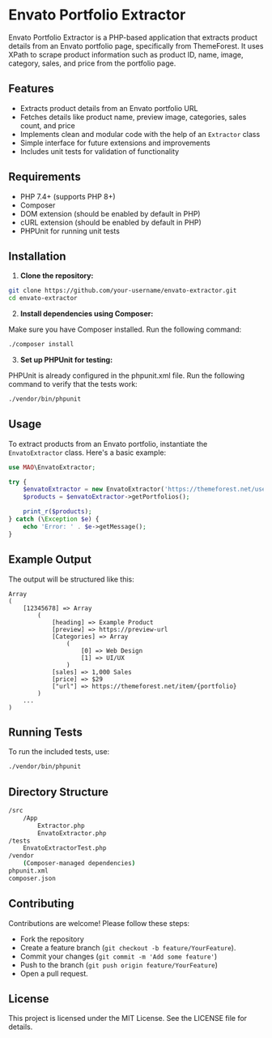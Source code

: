# Envato Portfolio Extractor

Envato Portfolio Extractor is a PHP-based application that extracts product details from an Envato portfolio page, specifically from ThemeForest. It uses XPath to scrape product information such as product ID, name, image, category, sales, and price from the portfolio page.

## Features

- Extracts product details from an Envato portfolio URL
- Fetches details like product name, preview image, categories, sales count, and price
- Implements clean and modular code with the help of an `Extractor` class
- Simple interface for future extensions and improvements
- Includes unit tests for validation of functionality

## Requirements

- PHP 7.4+ (supports PHP 8+)
- Composer
- DOM extension (should be enabled by default in PHP)
- cURL extension (should be enabled by default in PHP)
- PHPUnit for running unit tests

## Installation

1. **Clone the repository:**

```bash
git clone https://github.com/your-username/envato-extractor.git
cd envato-extractor
   ```
   
2. **Install dependencies using Composer:**
  
Make sure you have Composer installed. Run the following command:

```bash
./composer install
```

3. **Set up PHPUnit for testing:**

PHPUnit is already configured in the phpunit.xml file. Run the following command to verify that the tests work:

```bash 
./vendor/bin/phpunit
```

## Usage

To extract products from an Envato portfolio, instantiate the ``EnvatoExtractor`` class. Here's a basic example:

```php 
use MAO\EnvatoExtractor;

try {
    $envatoExtractor = new EnvatoExtractor('https://themeforest.net/user/themestransmit/portfolio');
    $products = $envatoExtractor->getPortfolios();

    print_r($products);
} catch (\Exception $e) {
    echo 'Error: ' . $e->getMessage();
}
```

## Example Output

The output will be structured like this:

```aiignore
Array
(
    [12345678] => Array
        (
            [heading] => Example Product
            [preview] => https://preview-url
            [Categories] => Array
                (
                    [0] => Web Design
                    [1] => UI/UX
                )
            [sales] => 1,000 Sales
            [price] => $29
            ["url"] => https://themeforest.net/item/{portfolio}
        )
    ...
)
```

## Running Tests

To run the included tests, use:
```bash
./vendor/bin/phpunit
```

## Directory Structure

```bash
/src
    /App
        Extractor.php
        EnvatoExtractor.php
/tests
    EnvatoExtractorTest.php
/vendor
    (Composer-managed dependencies)
phpunit.xml
composer.json
```

## Contributing

Contributions are welcome! Please follow these steps:

- Fork the repository
- Create a feature branch (``git checkout -b feature/YourFeature``).
- Commit your changes (``git commit -m 'Add some feature'``)
- Push to the branch (``git push origin feature/YourFeature``)
- Open a pull request.

## License

This project is licensed under the MIT License. See the LICENSE file for details.

